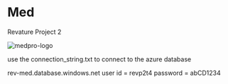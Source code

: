 ﻿# Med
 Revature Project 2

![medpro-logo](https://user-images.githubusercontent.com/8681966/164043700-5fa473c5-8410-4271-ae84-8744ce8ebde0.png)

use the connection_string.txt to connect to the azure database

rev-med.database.windows.net
user id = revp2t4
password = abCD1234